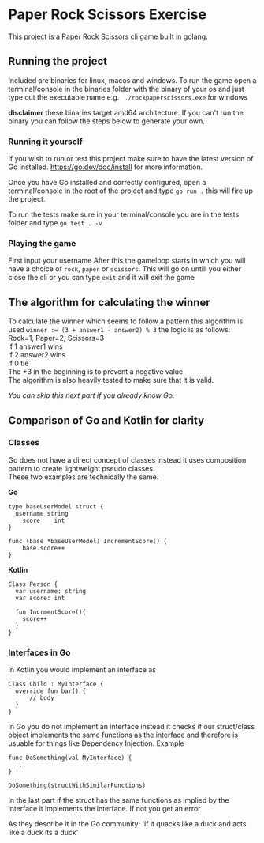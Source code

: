 # Paper Rock Scissors Exercise

This project is a Paper Rock Scissors cli game built in golang.

## Running the project

Included are binaries for linux, macos and windows.
To run the game open a terminal/console in the binaries folder with the binary of your os and just type out the executable name e.g. ` ./rockpaperscissors.exe` for windows

**disclaimer** these binaries target amd64 architecture. If you can't run the binary you can follow the steps below to generate your own.

### Running it yourself
If you wish to run  or test this project make sure to have the latest version of Go installed.
https://go.dev/doc/install for more information.

Once you have Go installed and correctly configured, open a terminal/console in the root of the project and type `go run .` this will fire up the project.

To run the tests make sure in your terminal/console you are in the tests folder and type `go test . -v`

### Playing the game
First input your username
After this the gameloop starts in which you will have a choice of `rock`, `paper` or `scissors`.
This will go on untill you either close the cli or you can type `exit` and it will exit the game

## The algorithm for calculating the winner
To calculate the winner which seems to follow a pattern this algorithm is used 
`winner := (3 + answer1 - answer2) % 3`
the logic is as follows: <br>
    Rock=1, Paper=2, Scissors=3 <br>
	  if 1 answer1 wins <br>
	  if 2 answer2 wins <br>
	  if 0 tie <br>
	  The +3 in the beginning is to prevent a negative value <br>
The algorithm is also heavily tested to make sure that it is valid.<br>

_You can skip this next part if you already know Go._

## Comparison of Go and Kotlin for clarity

### Classes
Go does not have a direct concept of classes instead it uses composition pattern to create lightweight pseudo classes. <br>
These two examples are technically the same.

**Go**
```
type baseUserModel struct {
  username string
	score    int
}

func (base *baseUserModel) IncrementScore() {
	base.score++
}
```

**Kotlin**
```
Class Person {
  var username: string
  var score: int
  
  fun IncrmentScore(){
    score++
  }
}
```

### Interfaces in Go
  In Kotlin you would implement an interface as
  ```
  Class Child : MyInterface {
    override fun bar() {
        // body
    }
  }
```

In Go you do not implement an interface instead it checks if our struct/class object implements the same functions as the interface and therefore is usuable for things like Dependency Injection. Example

```
func DoSomething(val MyInterface) {
  ...
}

DoSomething(structWithSimilarFunctions)
```
In the last part if the struct has the same functions as implied by the interface it implements the interface. If not you get an error

As they describe it in the Go community: 'if it quacks like a duck and acts like a duck its a duck'




